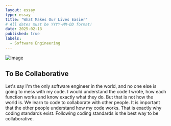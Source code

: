 ```yaml
---
layout: essay
type: essay
title: "What Makes Our Lives Easier"
# All dates must be YYYY-MM-DD format!
date: 2025-02-13
published: true
labels:
  - Software Engineering
---
```

![image](https://github.com/user-attachments/assets/8ff191e8-e72f-401d-89ce-daff20d5ac7a)

## To Be Collaborative
Let's say I'm the only software engineer in the world, and no one else is going to mess with my code. I would understand the code I wrote, how each function works and know exactly what they do. But that is not how the world is. We learn to code to collaborate with other people. It is important that the other people understand how my code works. That is exactly why coding standards exist. Following coding standards is the best way to be collaborative. 
